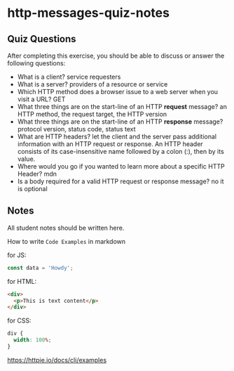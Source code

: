 # http-messages-quiz-notes

## Quiz Questions

After completing this exercise, you should be able to discuss or answer the following questions:

- What is a client?
  service requesters
- What is a server?
  providers of a resource or service
- Which HTTP method does a browser issue to a web server when you visit a URL?
  GET
- What three things are on the start-line of an HTTP **request** message?
  an HTTP method, the request target, the HTTP version
- What three things are on the start-line of an HTTP **response** message?
  protocol version, status code, status text
- What are HTTP headers?
  let the client and the server pass additional information with an HTTP request or response. An HTTP header consists of its case-insensitive name followed by a colon (:), then by its value.
- Where would you go if you wanted to learn more about a specific HTTP Header?
  mdn
- Is a body required for a valid HTTP request or response message?
  no it is optional

## Notes

All student notes should be written here.

How to write `Code Examples` in markdown

for JS:

```javascript
const data = 'Howdy';
```

for HTML:

```html
<div>
  <p>This is text content</p>
</div>
```

for CSS:

```css
div {
  width: 100%;
}
```

https://httpie.io/docs/cli/examples
